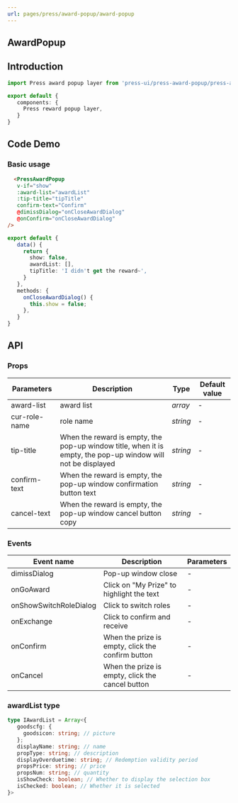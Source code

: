 ```yaml
---
url: pages/press/award-popup/award-popup
---
```


## AwardPopup


## Introduction

```ts
import Press award popup layer from 'press-ui/press-award-popup/press-award-popup';

export default {
   components: {
     Press reward popup layer,
   }
}
```

## Code Demo

### Basic usage

```html
  <PressAwardPopup
   v-if="show"
   :award-list="awardList"
   :tip-title="tipTitle"
   confirm-text="Confirm"
   @dimissDialog="onCloseAwardDialog"
   @onConfirm="onCloseAwardDialog"
/>
```

```ts
export default {
   data() {
     return {
       show: false,
       awardList: [],
       tipTitle: 'I didn't get the reward~',
     }
   },
   methods: {
     onCloseAwardDialog() {
       this.show = false;
     },
   }
}
```

## API

### Props

| Parameters    | Description                                                                                                  | Type     | Default value |
| ------------- | ------------------------------------------------------------------------------------------------------------ | -------- | ------------- |
| award-list    | award list                                                                                                   | _array_  | -             |
| cur-role-name | role name                                                                                                    | _string_ | -             |
| tip-title     | When the reward is empty, the pop-up window title, when it is empty, the pop-up window will not be displayed | _string_ | -             |
| confirm-text  | When the reward is empty, the pop-up window confirmation button text                                         | _string_ | -             |
| cancel-text   | When the reward is empty, the pop-up window cancel button copy                                               | _string_ | -             |



### Events

| Event name             | Description                                       | Parameters |
| ---------------------- | ------------------------------------------------- | ---------- |
| dimissDialog           | Pop-up window close                               | -          |
| onGoAward              | Click on "My Prize" to highlight the text         | -          |
| onShowSwitchRoleDialog | Click to switch roles                             | -          |
| onExchange             | Click to confirm and receive                      | -          |
| onConfirm              | When the prize is empty, click the confirm button | -          |
| onCancel               | When the prize is empty, click the cancel button  | -          |


### awardList type

```ts
type IAwardList = Array<{
   goodscfg: {
     goodsicon: string; // picture
   };
   displayName: string; // name
   propType: string; // description
   displayOverduetime: string; // Redemption validity period
   propsPrice: string; // price
   propsNum: string; // quantity
   isShowCheck: boolean; // Whether to display the selection box
   isChecked: boolean; // Whether it is selected
}>
```